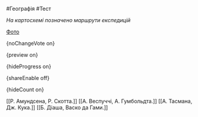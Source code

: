 #Географія #Тест

*На картосхемі позначено маршрути експедицій*

[Фото](https://zno.osvita.ua//doc/images/znotest/26/2620/11_5.jpg)

{noChangeVote on}

{preview on}

{hideProgress on}

{shareEnable off}

{hideCount on}

[[Р. Амундсена, Р. Скотта.]]
[[А. Веспуччі, А. Гумбольдта.]]
[[А. Тасмана, Дж. Кука.]]
[[Б. Діаша, Васко да Гами.]]
